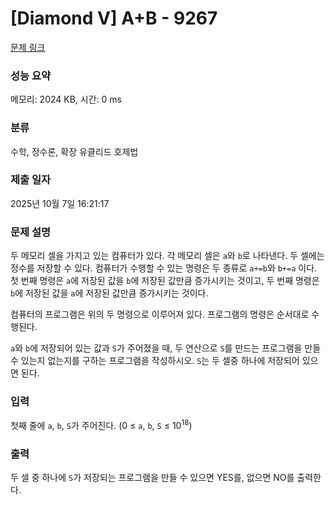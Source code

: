 # [Diamond V] A+B - 9267 

[문제 링크](https://www.acmicpc.net/problem/9267) 

### 성능 요약

메모리: 2024 KB, 시간: 0 ms

### 분류

수학, 정수론, 확장 유클리드 호제법

### 제출 일자

2025년 10월 7일 16:21:17

### 문제 설명

<p>두 메모리 셀을 가지고 있는 컴퓨터가 있다. 각 메모리 셀은 <code>a</code>와 <code>b</code>로 나타낸다. 두 셀에는 정수를 저장할 수 있다. 컴퓨터가 수행할 수 있는 명령은 두 종류로 <code>a+=b</code>와 <code>b+=a</code> 이다. 첫 번째 명령은 <code>a</code>에 저장된 값을 <code>b</code>에 저장된 값만큼 증가시키는 것이고, 두 번째 명령은 <code>b</code>에 저장된 값을 <code>a</code>에 저장된 값만큼 증가시키는 것이다.</p>

<p>컴퓨터의 프로그램은 위의 두 명령으로 이루어져 있다. 프로그램의 명령은 순서대로 수행된다.</p>

<p><code>a</code>와 <code>b</code>에 저장되어 있는 값과 <code>S</code>가 주어졌을 때, 두 연산으로 <code>S</code>를 만드는 프로그램을 만들 수 있는지 없는지를 구하는 프로그램을 작성하시오. <code>S</code>는 두 셀중 하나에 저장되어 있으면 된다.</p>

### 입력 

 <p>첫째 줄에 <code>a</code>, <code>b</code>, <code>S</code>가 주어진다. (0 ≤ <code>a</code>, <code>b</code>, <code>S</code> ≤ 10<sup>18</sup>)</p>

### 출력 

 <p>두 셀 중 하나에 <code>S</code>가 저장되는 프로그램을 만들 수 있으면 YES를, 없으면 NO를 출력한다.</p>

